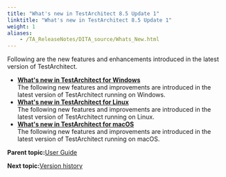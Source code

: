 ```yaml
--- 
title: "What's new in TestArchitect 8.5 Update 1"
linktitle: "What's new in TestArchitect 8.5 Update 1"
weight: 1
aliases: 
    - /TA_ReleaseNotes/DITA_source/Whats_New.html
---
```


Following are the new features and enhancements introduced in the latest version of TestArchitect.

-   **[What's new in TestArchitect for Windows](/TA_ReleaseNotes/DITA_source/Whats_New_Windows.html)**  
The following new features and improvements are introduced in the latest version of TestArchitect running on Windows.
-   **[What's new in TestArchitect for Linux](/TA_ReleaseNotes/DITA_source/Whats_New_Linux.html)**  
The following new features and improvements are introduced in the latest version of TestArchitect running on Linux.
-   **[What's new in TestArchitect for macOS](/TA_ReleaseNotes/DITA_source/Whats_New_Mac.html)**  
The following new features and improvements are introduced in the latest version of TestArchitect running on macOS.

**Parent topic:**[User Guide](/TA_Help/Topics/User_Guide_begin.html)

**Next topic:**[Version history](/TA_ReleaseNotes/DITA_source/Version_History.html)

